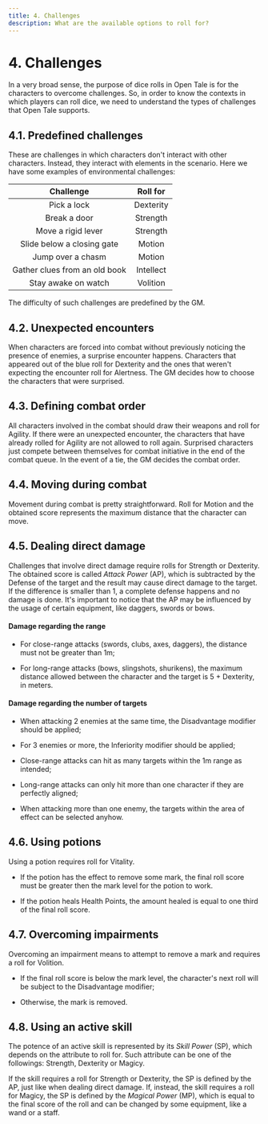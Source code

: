 ```yaml
---
title: 4. Challenges
description: What are the available options to roll for?
---
```


# 4. Challenges

In a very broad sense, the purpose of dice rolls in Open Tale is for the
characters to overcome challenges. So, in order to know the contexts in which
players can roll dice, we need to understand the types of challenges that Open
Tale supports.

## 4.1. Predefined challenges

These are challenges in which characters don't interact with other characters.
Instead, they interact with elements in the scenario. Here we have some examples
of environmental challenges:

| Challenge | Roll for
|:-:|:-:
| Pick a lock | Dexterity
| Break a door | Strength
| Move a rigid lever | Strength
| Slide below a closing gate | Motion
| Jump over a chasm | Motion
| Gather clues from an old book | Intellect
| Stay awake on watch | Volition

The difficulty of such challenges are predefined by the GM.

## 4.2. Unexpected encounters

When characters are forced into combat without previously noticing the presence
of enemies, a surprise encounter happens. Characters that appeared out of the
blue roll for Dexterity and the ones that weren't expecting the encounter roll
for Alertness. The GM decides how to choose the characters that were surprised.

## 4.3. Defining combat order

All characters involved in the combat should draw their weapons and roll for
Agility. If there were an unexpected encounter, the characters that have already
rolled for Agility are not allowed to roll again. Surprised characters just
compete between themselves for combat initiative in the end of the combat queue.
In the event of a tie, the GM decides the combat order.

## 4.4. Moving during combat

Movement during combat is pretty straightforward. Roll for Motion and the
obtained score represents the maximum distance that the character can move.

## 4.5. Dealing direct damage

Challenges that involve direct damage require rolls for Strength or Dexterity.
The obtained score is called *Attack Power* (AP), which is subtracted by the
Defense of the target and the result may cause direct damage to the target. If
the difference is smaller than 1, a complete defense happens and no damage is
done. It's important to notice that the AP may be influenced by the usage of
certain equipment, like daggers, swords or bows.

#### Damage regarding the range

* For close-range attacks (swords, clubs, axes, daggers), the distance must not
be greater than 1m;

* For long-range attacks (bows, slingshots, shurikens), the maximum distance
allowed between the character and the target is 5 + Dexterity, in meters.

#### Damage regarding the number of targets

* When attacking 2 enemies at the same time, the Disadvantage modifier should be
applied;

* For 3 enemies or more, the Inferiority modifier should be applied;

* Close-range attacks can hit as many targets within the 1m range as intended;

* Long-range attacks can only hit more than one character if they are perfectly
aligned;

* When attacking more than one enemy, the targets within the area of effect can
be selected anyhow.

## 4.6. Using potions

Using a potion requires roll for Vitality.

* If the potion has the effect to remove some mark, the final roll score must be
greater then the mark level for the potion to work.

* If the potion heals Health Points, the amount healed is equal to one third of
the final roll score.

## 4.7. Overcoming impairments

Overcoming an impairment means to attempt to remove a mark and requires a roll
for Volition.

* If the final roll score is below the mark level, the character's next roll
will be subject to the Disadvantage modifier;

* Otherwise, the mark is removed.

## 4.8. Using an active skill

The potence of an active skill is represented by its *Skill Power* (SP), which
depends on the attribute to roll for. Such attribute can be one of the
followings: Strength, Dexterity or Magicy.

If the skill requires a roll for Strength or Dexterity, the SP is defined by the
AP, just like when dealing direct damage. If, instead, the skill requires a roll
for Magicy, the SP is defined by the *Magical Power* (MP), which is equal to the
final score of the roll and can be changed by some equipment, like a wand or a
staff.

